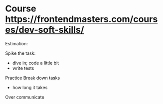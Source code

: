 # Course https://frontendmasters.com/courses/dev-soft-skills/

Estimation:

Spike the task:
* dive in; code a little bit
* write tests

Practice Break down tasks
* how long it takes

Over communicate

